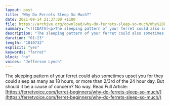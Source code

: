```yaml
---
layout: post
title: "Why Do Ferrets Sleep So Much?"
date: 2021-09-14 21:37:00 +1100
file: https://archive.org/download/why-do-ferrets-sleep-so-much/Why%20Do%20Ferrets%20Sleep%20So%20Much.mp3
summary: "<![CDATA[<p>The sleeping pattern of your ferret could also sometimes upset you for they could sleep as many as 18 hours, or more than 2/3rd of the 24 hour day."
description: "The sleeping pattern of your ferret could also sometimes upset you for they could sleep as many as 18 hours, or more than 2/3rd of the 24 hour day. But should it be a cause of concern? No way. Read Full Article: <a href='https://ferretvoice.com/ferret-beginners/why-do-ferrets-sleep-so-much/'>https://ferretvoice.com/ferret-beginners/why-do-ferrets-sleep-so-much/</a></p>]]>"
duration: "01:23" 
length: "1010732"
explicit: "yes" 
keywords: "ferret"
block: "no" 
voices: "Jefferson Lynch"
---
```


The sleeping pattern of your ferret could also sometimes upset you for they could sleep as many as 18 hours, or more than 2/3rd of the 24 hour day. But should it be a cause of concern? No way. Read Full Article: [https://ferretvoice.com/ferret-beginners/why-do-ferrets-sleep-so-much/](https://ferretvoice.com/ferret-beginners/why-do-ferrets-sleep-so-much/)

